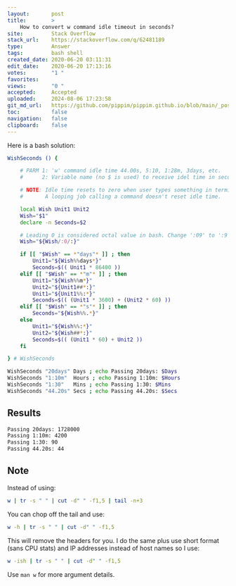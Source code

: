 ```yaml
---
layout:       post
title:        >
    How to convert w command idle timeout in seconds?
site:         Stack Overflow
stack_url:    https://stackoverflow.com/q/62481189
type:         Answer
tags:         bash shell
created_date: 2020-06-20 03:11:31
edit_date:    2020-06-20 17:13:16
votes:        "1 "
favorites:    
views:        "0 "
accepted:     Accepted
uploaded:     2024-08-06 17:23:58
git_md_url:   https://github.com/pippim/pippim.github.io/blob/main/_posts/2020/2020-06-20-How-to-convert-w-command-idle-timeout-in-seconds_.md
toc:          false
navigation:   false
clipboard:    false
---
```


Here is a bash solution:



``` bash
WishSeconds () {

    # PARM 1: 'w' command idle time 44.00s, 5:10, 1:28m, 3days, etc.
    #      2: Variable name (no $ is used) to receive idel time in seconds

    # NOTE: Idle time resets to zero when user types something in terminal.
    #       A looping job calling a command doesn't reset idle time.

    local Wish Unit1 Unit2
    Wish="$1"
    declare -n Seconds=$2

    # Leading 0 is considered octal value in bash. Change ':09' to ':9'
    Wish="${Wish/:0/:}"

    if [[ "$Wish" == *"days"* ]] ; then
        Unit1="${Wish%%days*}"
        Seconds=$(( Unit1 * 86400 ))
    elif [[ "$Wish" == *"m"* ]] ; then
        Unit1="${Wish%%m*}"
        Unit2="${Unit1##*:}"
        Unit1="${Unit1%%:*}"
        Seconds=$(( (Unit1 * 3600) + (Unit2 * 60) ))
    elif [[ "$Wish" == *"s"* ]] ; then
        Seconds="${Wish%%.*}"
    else
        Unit1="${Wish%%:*}"
        Unit2="${Wish##*:}"
        Seconds=$(( (Unit1 * 60) + Unit2 ))
    fi

} # WishSeconds

WishSeconds "20days" Days ; echo Passing 20days: $Days
WishSeconds "1:10m"  Hours ; echo Passing 1:10m: $Hours
WishSeconds "1:30"   Mins ; echo Passing 1:30: $Mins
WishSeconds "44.20s" Secs ; echo Passing 44.20s: $Secs
```

## Results

``` bash
Passing 20days: 1728000
Passing 1:10m: 4200
Passing 1:30: 90
Passing 44.20s: 44
```

## Note

Instead of using:

``` bash
w | tr -s " " | cut -d" " -f1,5 | tail -n+3
```

You can chop off the tail and use:

``` bash
w -h | tr -s " " | cut -d" " -f1,5
```

This will remove the headers for you. I do the same plus use short format (sans CPU stats) and IP addresses instead of host names so I use:

``` bash
w -ish | tr -s " " | cut -d" " -f1,5
```

Use `man w` for more argument details.
